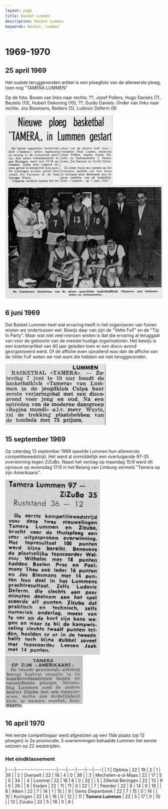 ```yaml
---
layout: page
title: Basket Lummen
description: Basket Lummen
keywords: Basket, Lummen
---
```


# 1969-1970

## 25 april 1969

Het oudste teruggevonden artikel is een ploegfoto van de allereerste ploeg, toen nog "TAMERA LUMMEN"

Op de foto:
Boven van links naar rechts: ??, Jozef Pollers, Hugo Daniels (7), Beutels (13), Hubert Dekoning (10), ??, Guido Daniels. Onder van links naar rechts: Jos Biesmans, Rediers (5), Ludovic Deferm (9)

![19690425](/club/geschiedenis/1969-1970/19690425.gif)

## 6 juni 1969

Dat Basket Lummen heel wat ervaring heeft in het organiseren van fuiven wisten we ondertussen wel. Bewijs daar van zijn de "Vette Fuif" en de "Tip In Party". Maar wat niet veel mensen wisten is dat die ervaring al teruggaat van voor de geboorte van de meeste huidige organisatoren. Het bewijs is een krantenartikel van 40 jaar geleden toen er een disco-avond georganiseerd werd. Of de affiche even opvallend was dan de affiche van de Vette Fuif weten we niet want die hebben we niet teruggevonden.

![19690606](/club/geschiedenis/1969-1970/19690606.gif)

## 15 september 1969

Op zaterdag 13 september 1969 speelde Lummen hun allereerste competitiewedstrijd. Het werd al onmiddellijk een overtuigende 97-35 overwinning tegen ZiZuBo. Naast het verslag op maandag 15/9 werd dit opnieuw op woensdag 17/9 in het Belang van Limburg vermeld "Tamera op zijn Amerikaans".

![19690915](/club/geschiedenis/1969-1970/19690915.gif)
![19690917](/club/geschiedenis/1969-1970/19690917.gif)

## 16 april 1970

Het eerste competitiejaar werd afgesloten op een 11de plaats (op 12 ploegen) in 2e provinciale. 5 overwinningen behaalde Lummen het eerste seizoen op 22 wedstrijden.

### Het eindklassement

|----|--------------------|----|----|----|---|----|
| 1  | Optima             | 22 | 19 | 2  | 1 | 39 |
| 2  | Overpelt           | 22 | 18 | 4  | 0 | 36 |
| 3  | Mechelen-a-d-Maas  | 22 | 17 | 5  | 0 | 34 |
| 4  | Lommel             | 22 | 16 | 6  | 0 | 32 |
| 5  | Zillertal Beringen | 22 | 13 | 9  | 0 | 26 |
| 6  | Eisden             | 22 | 11 | 11 | 0 | 22 |
| 7  | Peerder            | 22 | 8  | 14 | 0 | 16 |
| 8  | Alken              | 22 | 7  | 14 | 1 | 15 |
| 9  | Gems Diepenbeek    | 22 | 7  | 15 | 0 | 14 |
| 10 | Kuringen           | 22 | 6  | 16 | 0 | 12 |
| 11 | **Tamera Lummen**  | 22 | 5  | 17 | 0 | 10 |
| 12 | Zizubo             | 22 | 5  | 18 | 0 | 8  |
